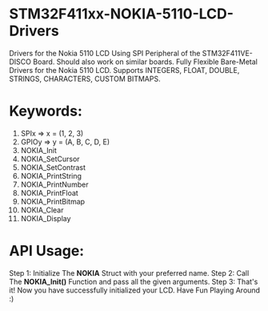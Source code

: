 #  STM32F411xx-NOKIA-5110-LCD-Drivers

Drivers for the Nokia 5110 LCD Using SPI Peripheral of the STM32F411VE-DISCO Board. Should also work on similar boards. Fully Flexible Bare-Metal Drivers for the Nokia 5110 LCD. Supports INTEGERS, FLOAT, DOUBLE, STRINGS, CHARACTERS, CUSTOM BITMAPS.

# Keywords:
1. SPIx => x = (1, 2, 3)
2. GPIOy => y = (A, B, C, D, E)
3. NOKIA_Init
4. NOKIA_SetCursor
5. NOKIA_SetContrast
6. NOKIA_PrintString
7. NOKIA_PrintNumber
8. NOKIA_PrintFloat
9. NOKIA_PrintBitmap
10. NOKIA_Clear
11. NOKIA_Display

# API Usage:
Step 1: Initialize The **NOKIA** Struct with your preferred name.
Step 2: Call The **NOKIA_Init()** Function and pass all the given arguments.
Step 3: That's it! Now you have successfully initialized your LCD. Have Fun Playing Around :)
